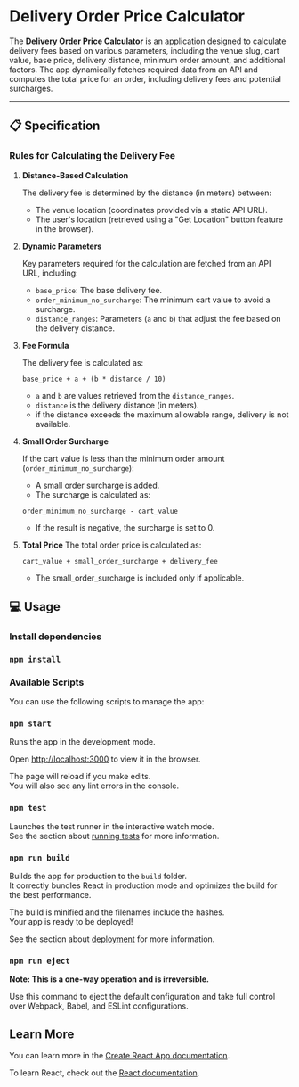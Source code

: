 # Delivery Order Price Calculator

The **Delivery Order Price Calculator** is an application designed to calculate delivery fees based on various parameters, including the venue slug, cart value, base price, delivery distance, minimum order amount, and additional factors. The app dynamically fetches required data from an API and computes the total price for an order, including delivery fees and potential surcharges.

---

## 📋 Specification

### Rules for Calculating the Delivery Fee

1. **Distance-Based Calculation**

   The delivery fee is determined by the distance (in meters) between:
    - The venue location (coordinates provided via a static API URL).
    - The user's location (retrieved using a "Get Location" button feature in the browser).

2. **Dynamic Parameters**

   Key parameters required for the calculation are fetched from an API URL, including:
   - `base_price`: The base delivery fee.
   - `order_minimum_no_surcharge`: The minimum cart value to avoid a surcharge.
   - `distance_ranges`: Parameters (`a` and `b`) that adjust the fee based on the delivery distance.

3. **Fee Formula**

   The delivery fee is calculated as:
   ```plaintext
   base_price + a + (b * distance / 10)
   ```
   - `a` and `b` are values retrieved from the `distance_ranges`.  
   - `distance` is the delivery distance (in meters).
   - if the distance exceeds the maximum allowable range, delivery is not available.

4. **Small Order Surcharge**

   If the cart value is less than the minimum order amount (`order_minimum_no_surcharge`): 
   - A small order surcharge is added.
   - The surcharge is calculated as:
   ```plaintext
   order_minimum_no_surcharge - cart_value
   ```
   - If the result is negative, the surcharge is set to 0.

5. **Total Price**
   The total order price is calculated as:
   ```plaintext
   cart_value + small_order_surcharge + delivery_fee
   ```
   - The small_order_surcharge is included only if applicable.
   
## 💻 Usage

### Install dependencies

### `npm install`

### Available Scripts

You can use the following scripts to manage the app:

### `npm start`

Runs the app in the development mode.

Open [http://localhost:3000](http://localhost:3000) to view it in the browser.

The page will reload if you make edits.\
You will also see any lint errors in the console.

### `npm test`

Launches the test runner in the interactive watch mode.\
See the section about [running tests](https://facebook.github.io/create-react-app/docs/running-tests) for more information.

### `npm run build`

Builds the app for production to the `build` folder.\
It correctly bundles React in production mode and optimizes the build for the best performance.

The build is minified and the filenames include the hashes.\
Your app is ready to be deployed!

See the section about [deployment](https://facebook.github.io/create-react-app/docs/deployment) for more information.

### `npm run eject`

**Note: This is a one-way operation and is irreversible.**

Use this command to eject the default configuration and take full control over Webpack, Babel, and ESLint configurations.

## Learn More

You can learn more in the [Create React App documentation](https://facebook.github.io/create-react-app/docs/getting-started).

To learn React, check out the [React documentation](https://reactjs.org/).
